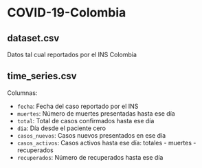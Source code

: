 # COVID-19-Colombia

## dataset.csv
Datos tal cual reportados por el INS Colombia

## time_series.csv

Columnas:

* `fecha`: Fecha del caso reportado por el INS
* `muertes`: Número de muertes presentadas hasta ese día
* `total`: Total de casos confirmados hasta ese día
* `dia`: Día desde el paciente cero
* `casos_nuevos`: Casos nuevos presentados en ese día
* `casos_activos`: Casos activos hasta ese día: totales - muertes - recuperados
* `recuperados`: Número de recuperados hasta ese día
